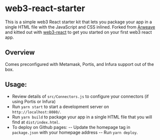 # web3-react-starter 

This is a simple web3 React starter kit that lets you package your app in a single HTML file with the JavaScript and CSS inlined.
Forked from [Arweave](https://github.com/ArweaveTeam/react-inline-source-starter/) and kitted out with [web3-react](https://www.npmjs.com/package/web3-react) to get you started
on your first web3 react app.

## Overview

Comes preconfigured with Metamask, Portis, and Infura support out of the box.  

## Usage:

* Review details of `src/Connectors.js` to configure your connectors (if using Portis or Infura)
* Run `yarn start` to start a development server on `http://localhost:8080/`.
* Run `yarn build` to package your app in a single HTML file that you will find at `dist/index.html`.
* To deploy on Github pages:
  -- Update the homepage tag in `package.json` with your homepage address
  -- Run `yarn deploy`. 


[license]: LICENSE
